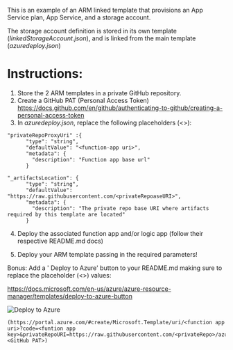 This is an example of an ARM linked template that provisions an App Service plan, App Service, and a storage account.

The storage account definition is stored in its own template (*linkedStorageAccount.json*), and is linked from the main template (*azuredeploy.json*)


# Instructions:

1. Store the 2 ARM templates in a private GitHub repository.
2. Create a GitHub PAT (Personal Access Token)
https://docs.github.com/en/github/authenticating-to-github/creating-a-personal-access-token
3. In *azuredeploy.json*, replace the following placeholders (<>):

```
"privateRepoProxyUri" :{
      "type": "string",
      "defaultValue": "<function-app uri>",
      "metadata": {
        "description": "Function app base url"
      }

"_artifactsLocation": {
      "type": "string",
      "defaultValue": "https://raw.githubusercontent.com/<privateRepoaseURI>",
      "metadata": {
        "description": "The private repo base URI where artifacts required by this template are located"
      }
```


4. Deploy the associated function app and/or logic app (follow their respective README.md docs)

5. Deploy your ARM template passing in the required parameters!

Bonus:
Add a ' Deploy to Azure' button to your README.md making sure to replace the placeholder (<>) values:

https://docs.microsoft.com/en-us/azure/azure-resource-manager/templates/deploy-to-azure-button

![Deploy to Azure](https://aka.ms/deploytoazurebutton)

```
(https://portal.azure.com/#create/Microsoft.Template/uri/<function app uri>?code=<funtion app key>&privateRepoURI=https://raw.githubusercontent.com/<privateRepo>/azuredeploy.json&accessToken=<GitHub PAT>)
```